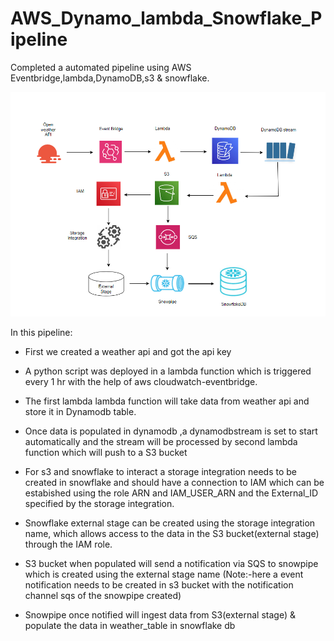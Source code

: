 # AWS_Dynamo_lambda_Snowflake_Pipeline

Completed a automated pipeline using AWS Eventbridge,lambda,DynamoDB,s3 & snowflake.

![Architecture](https://github.com/ansel9618/AWS_Dynamo_lambda_Snowflake_Pipeline/blob/main/images/aws_dynamo_snowflake_pipeline.png)

In this pipeline:

* First we created a weather api and got the api key

* A python script was deployed in a lambda function which is triggered every 1 hr
  with the help of aws cloudwatch-eventbridge.

* The first lambda lambda function will take data from weather api and store it in Dynamodb table.

* Once data is populated in dynamodb ,a dynamodbstream is set to start automatically and 
  the stream will be processed by second lambda function which will push to a S3 bucket

* For s3 and snowflake to interact a storage integration needs to be created in snowflake
  and should have a connection to IAM which can be estabished using the role ARN and 
  IAM_USER_ARN and the External_ID specified by the storage integration.

* Snowflake external stage can be created using the storage integration name, 
  which allows access to the data in the S3 bucket(external stage) through the IAM role.

* S3 bucket when populated will send a notification via SQS to snowpipe 
  which is created using the external stage name
  (Note:-here a event notification needs to be created in s3 bucket with the notification
  channel sqs of the snowpipe created)

* Snowpipe once notified will ingest data from S3(external stage) & populate the data
  in weather_table in snowflake db
